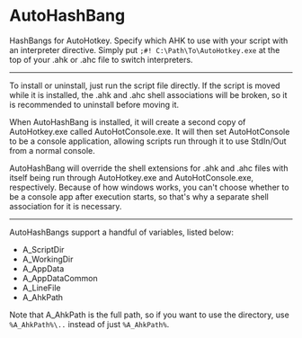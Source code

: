 # AutoHashBang
HashBangs for AutoHotkey.
Specify which AHK to use with your script with an interpreter directive. Simply put `;#! C:\Path\To\AutoHotkey.exe` at the top of your .ahk or .ahc file to switch interpreters.

---

To install or uninstall, just run the script file directly. If the script is moved while it is installed, the .ahk and .ahc shell associations will be broken, so it is recommended to uninstall before moving it.

When AutoHashBang is installed, it will create a second copy of AutoHotkey.exe called AutoHotConsole.exe. It will then set AutoHotConsole to be a console application, allowing scripts run through it to use StdIn/Out from a normal console.

AutoHashBang will override the shell extensions for .ahk and .ahc files with itself being run through AutoHotkey.exe and AutoHotConsole.exe, respectively. Because of how windows works, you can't choose whether to be a console app after execution starts, so that's why a separate shell association for it is necessary.

---

AutoHashBangs support a handful of variables, listed below:

* A_ScriptDir
* A_WorkingDir
* A_AppData
* A_AppDataCommon
* A_LineFile
* A_AhkPath

Note that A_AhkPath is the full path, so if you want to use the directory, use `%A_AhkPath%\..` instead of just `%A_AhkPath%`.